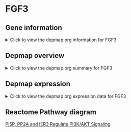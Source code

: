 <h1>FGF3</h1>

<h2>Gene information</h2>
<details>
  <summary>Click to view the depmap.org information for FGF3</summary>
  <iframe src="https://depmap.org/portal/gene/FGF3?tab=about" style="border:none;width:100%;height:800px"></iframe>
</details>

<h2>Depmap overview</h2>
<details>
  <summary>Click to view the depmap.org summary for FGF3</summary>
  <iframe src="https://depmap.org/portal/gene/FGF3?tab=overview" style="border:none;width:100%;height:800px"></iframe>
</details>

<h2>Depmap expression</h2>
<details>
  <summary>Click to view the depmap.org expression data for FGF3</summary>
  <iframe src="https://depmap.org/portal/gene/FGF3?tab=characterization" style="border:none;width:100%;height:800px"></iframe>
</details>



<h2>Reactome Pathway diagram</h2>
<a href="https://reactome.org/PathwayBrowser/#/R-HSA-6811558">PI5P, PP2A and IER3 Regulate PI3K/AKT Signaling</a>



